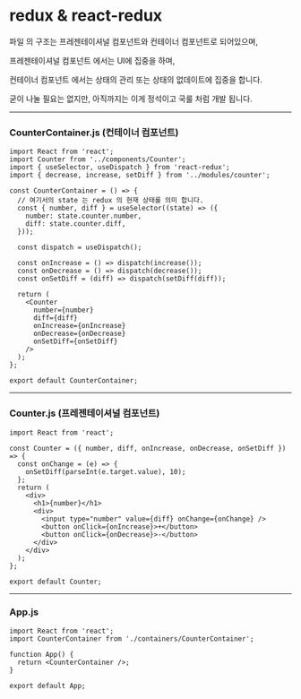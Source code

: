# redux & react-redux

파일 의 구조는 프레젠테이셔널 컴포넌트와 컨테이너 컴포넌트로 되어있으며,

프레젠테이셔널 컴포넌트 에서는 UI에 집중을 하며,

컨테이너 컴포넌트 에서는 상태의 관리 또는 상태의 없데이트에 집중을 합니다.

굳이 나눌 필요는 없지만, 아직까지는 이게 정석이고 국룰 처럼 개발 됩니다.

---

### CounterContainer.js (컨테이너 컴포넌트)

```
import React from 'react';
import Counter from '../components/Counter';
import { useSelector, useDispatch } from 'react-redux';
import { decrease, increase, setDiff } from '../modules/counter';

const CounterContainer = () => {
  // 여기서의 state 는 redux 의 현재 상태를 의미 합니다.
  const { number, diff } = useSelector((state) => ({
    number: state.counter.number,
    diff: state.counter.diff,
  }));

  const dispatch = useDispatch();

  const onIncrease = () => dispatch(increase());
  const onDecrease = () => dispatch(decrease());
  const onSetDiff = (diff) => dispatch(setDiff(diff));

  return (
    <Counter
      number={number}
      diff={diff}
      onIncrease={onIncrease}
      onDecrease={onDecrease}
      onSetDiff={onSetDiff}
    />
  );
};

export default CounterContainer;
```

---

### Counter.js (프레젠테이셔널 컴포넌트)

```
import React from 'react';

const Counter = ({ number, diff, onIncrease, onDecrease, onSetDiff }) => {
  const onChange = (e) => {
    onSetDiff(parseInt(e.target.value), 10);
  };
  return (
    <div>
      <h1>{number}</h1>
      <div>
        <input type="number" value={diff} onChange={onChange} />
        <button onClick={onIncrease}>+</button>
        <button onClick={onDecrease}>-</button>
      </div>
    </div>
  );
};

export default Counter;
```

---

### App.js

```
import React from 'react';
import CounterContainer from './containers/CounterContainer';

function App() {
  return <CounterContainer />;
}

export default App;
```
